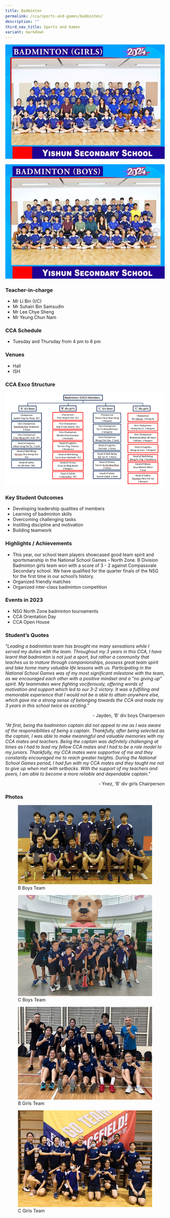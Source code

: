 ```yaml
---
title: Badminton
permalink: /cca/sports-and-games/badminton/
description: ""
third_nav_title: Sports and Games
variant: markdown
---
```

![](/images/StudDevelopment/CCAs/SportsGames/Badminton/Badminton__Girls__P1.jpg)

![](/images/StudDevelopment/CCAs/SportsGames/Badminton/Badminton__Boys__P1.jpg)

### Teacher-in-charge
* Mr Li Bin (I/C)    
* Mr Suhairi Bin Samsudin
* Mr Lee Chye Sheng
* Mr Yeung Chun Nam   


### CCA Schedule
* Tuesday and Thursday from 4 pm to 6 pm

### Venues
* Hall
* ISH

### CCA Exco Structure

![](/images/StudDevelopment/CCAs/SportsGames/Badminton/2023/exco2023.png)

### Key Student Outcomes

* Developing leadership qualities of members
* Learning of badminton skills
* Overcoming challenging tasks 
* Instilling discipline and motivation 
* Building teamwork  


### Highlights / Achievements

* This year, our school team players showcased good team spirit and sportsmanship in the National School Games – North Zone. B Division Badminton girls team won with a score of 3 - 2 against Compassvale Secondary school. We have qualified for the quarter finals of the NSG for the first time in our school’s history.             
* Organized friendly matches
* Organized inter-class badminton competition   


### Events in 2023

* NSG North Zone badminton tournaments
* CCA Orientation Day   
* CCA Open House              


### Student’s Quotes

*"Leading a badminton team has brought me many sensations while I served my duties with the team. Throughout my 3 years in this CCA, I have learnt that badminton is not just a sport, but rather a community that teaches us to mature through companionships, possess great team spirit and take home many valuable life lessons with us. Participating in the National School Games was of my most significant milestone with the team, as we encouraged each other with a positive mindset and a “no giving up” spirit. My teammates were fighting vociferously, offering words of motivation and support which led to our 3-2 victory. It was a fulfilling and memorable experience that I would not be a able to attain anywhere else, which gave me a strong sense of belonging towards the CCA and made my 3 years in this school twice as exciting."*

<div style="text-align:right">- Jayden, ‘B’ div boys Chairperson</div>

*"At first, being the badminton captain did not appeal to me as I was aware of the responsibilities of being a captain. Thankfully, after being selected as the captain, I was able to make meaningful and valuable memories with my CCA mates and teachers. Being the captain was definitely challenging at times as I had to lead my fellow CCA mates and I had to be a role model to my juniors. Thankfully, my CCA mates were supportive of me and they constantly encouraged me to reach greater heights. During the National School Games period, I had fun with my CCA mates and they taught me not to give up when met with setbacks. With the support of my teachers and peers, I am able to become a more reliable and dependable captain."*

<div style="text-align:right">- Ynez, ‘B’ div girls Chairperson</div>

### Photos

<figure><img src="/images/StudDevelopment/CCAs/SportsGames/Badminton/2023/b_boys_team_1.jpg"><figcaption>B Boys Team</figcaption></figure>

<figure><img src="/images/StudDevelopment/CCAs/SportsGames/Badminton/2023/c_boys_team.jpeg"><figcaption>C Boys Team</figcaption></figure>

<figure><img src="/images/StudDevelopment/CCAs/SportsGames/Badminton/2023/b_girls_team.jpeg"><figcaption>B Girls Team</figcaption></figure>

<figure><img src="/images/StudDevelopment/CCAs/SportsGames/Badminton/2023/c_girls_team.jpeg"><figcaption>C Girls Team</figcaption></figure>